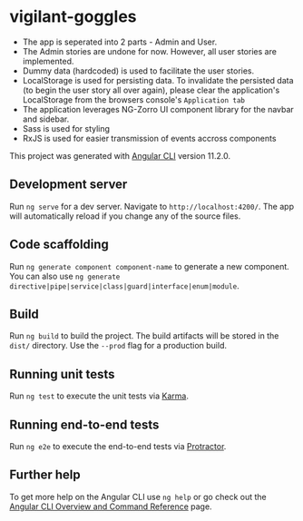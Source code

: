 # vigilant-goggles

* The app is seperated into 2 parts - Admin and User.
* The Admin stories are undone for now. However, all user stories are implemented.
* Dummy data (hardcoded) is used to facilitate the user stories.
* LocalStorage is used for persisting data. To invalidate the persisted data (to begin the user story all over again), please clear the application's LocalStorage from the browsers console's `Application tab`
* The application leverages NG-Zorro UI component library for the navbar and sidebar.
* Sass is used for styling
* RxJS is used for easier transmission of events accross components


This project was generated with [Angular CLI](https://github.com/angular/angular-cli) version 11.2.0.

## Development server

Run `ng serve` for a dev server. Navigate to `http://localhost:4200/`. The app will automatically reload if you change any of the source files.

## Code scaffolding

Run `ng generate component component-name` to generate a new component. You can also use `ng generate directive|pipe|service|class|guard|interface|enum|module`.

## Build

Run `ng build` to build the project. The build artifacts will be stored in the `dist/` directory. Use the `--prod` flag for a production build.

## Running unit tests

Run `ng test` to execute the unit tests via [Karma](https://karma-runner.github.io).

## Running end-to-end tests

Run `ng e2e` to execute the end-to-end tests via [Protractor](http://www.protractortest.org/).

## Further help

To get more help on the Angular CLI use `ng help` or go check out the [Angular CLI Overview and Command Reference](https://angular.io/cli) page.
